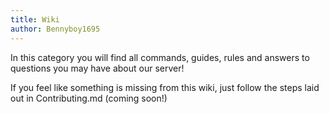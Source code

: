 ```yaml
---
title: Wiki
author: Bennyboy1695
---
```


In this category you will find all commands, guides, rules and answers to questions you may have about our server!

If you feel like something is missing from this wiki, just follow the steps laid out in Contributing.md (coming soon!)